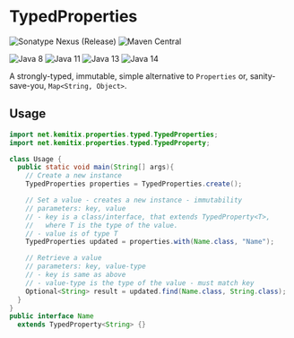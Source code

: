 # TypedProperties

![Sonatype Nexus (Release)](https://img.shields.io/nexus/r/https/oss.sonatype.org/net.kemitix/typed-properties.svg?style=for-the-badge)
![Maven Central](https://img.shields.io/maven-central/v/net.kemitix/typed-properties.svg?style=for-the-badge)

![Java 8](https://img.shields.io/badge/Java-8-success "Compatible with Java 8")
![Java 11](https://img.shields.io/badge/Java-11-success "Compatible with Java 11")
![Java 13](https://img.shields.io/badge/Java-13-success "Compatible with Java 13")
![Java 14](https://img.shields.io/badge/Java-14-important "Unresolved Issues with Java 14")

A strongly-typed, immutable, simple alternative to `Properties` or, sanity-save-you, `Map<String, Object>`.

## Usage

```java
import net.kemitix.properties.typed.TypedProperties;
import net.kemitix.properties.typed.TypedProperty;

class Usage {
  public static void main(String[] args){
    // Create a new instance
    TypedProperties properties = TypedProperties.create();

    // Set a value - creates a new instance - immutability
    // parameters: key, value
    // - key is a class/interface, that extends TypedProperty<T>,
    //   where T is the type of the value.
    // - value is of type T
    TypedProperties updated = properties.with(Name.class, "Name");

    // Retrieve a value
    // parameters: key, value-type
    // - key is same as above
    // - value-type is the type of the value - must match key
    Optional<String> result = updated.find(Name.class, String.class);
  }
}
public interface Name
  extends TypedProperty<String> {}
```

```java

```